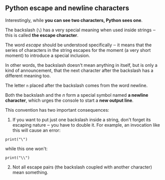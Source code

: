 ## Python escape and newline characters

Interestingly, while **you can see two characters, Python sees one**.

The backslash (``` \ ```) has a very special meaning when used inside strings ‒ this is called **the escape character**.

The word _escape_ should be understood specifically ‒ it means that the series of characters in the string escapes for the moment (a very short moment) to introduce a special inclusion.

In other words, the backslash doesn't mean anything in itself, but is only a kind of announcement, that the next character after the backslash has a different meaning too.

The letter ```n``` placed after the backslash comes from the word newline.

Both the backslash and the _n_ form a special symbol named **a newline character**, which urges the console to start a **new output line**.

This convention has two important consequences:

1. If you want to put just one backslash inside a string, don't forget its escaping nature ‒ you have to double it. For example, an invocation like this will cause an error:

```
print("\")
```

while this one won't:

```
print("\\")
```

2. Not all escape pairs (the backslash coupled with another character) mean something.
